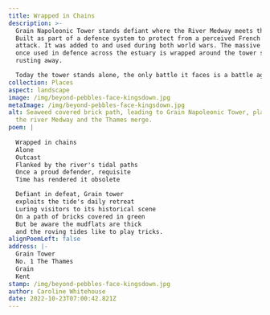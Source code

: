 ```yaml
---
title: Wrapped in Chains
description: >-
  Grain Napoleonic Tower stands defiant where the River Medway meets the Thames.
  Built as part of a defence system to protect from a perceived French naval
  attack. It was added to and used during both world wars. The massive chain
  once used in defence across the estuary is wrapped around the tower slowly
  rusting away. 

  Today the tower stands alone, the only battle it faces is a battle against the elements. 
collection: Places
aspect: landscape
image: /img/beyond-pebbles-face-kingsdown.jpg
metaImage: /img/beyond-pebbles-face-kingsdown.jpg
alt: Seaweed covered brick path, leading to Grain Napoleonic Tower, placed where
  the river Medway and the Thames merge.
poem: |
  
  Wrapped in chains
  Alone
  Outcast
  Flanked by the river's tidal paths
  Once a proud defender, requisite
  Time has rendered it obsolete

  Defiant in defeat, Grain tower
  exploits the tide's daily retreat
  Luring visitors to its historical scene 
  On a path of bricks covered in green
  But be aware the mudflats are thick 
  and the roving tides like to play tricks.
alignPoemLeft: false
address: |-
  Grain Tower
  No. 1 The Thames
  Grain
  Kent
stamp: /img/beyond-pebbles-face-kingsdown.jpg
author: Caroline Whitehouse
date: 2022-10-23T07:00:42.821Z
---
```

